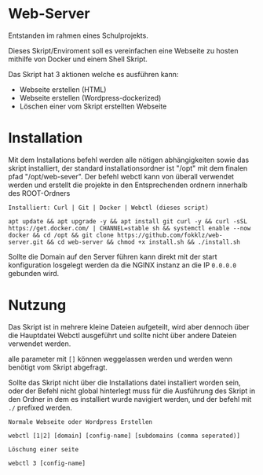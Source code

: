 # Web-Server

Entstanden im rahmen eines Schulprojekts.

Dieses Skript/Enviroment soll es vereinfachen eine Webseite zu hosten mithilfe von Docker und einem Shell Skript.

Das Skript hat 3 aktionen welche es ausführen kann:
- Webseite erstellen (HTML)
- Webseite erstellen (Wordpress-dockerized)
- Löschen einer vom Skript erstellten Webseite

# Installation

Mit dem Installations befehl werden alle nötigen abhängigkeiten sowie das skript installiert, der standard installationsordner ist "/opt" mit dem finalen pfad "/opt/web-sever". Der befehl webctl kann von überall verwendet werden und erstellt die projekte in den Entsprechenden ordnern innerhalb des ROOT-Ordners

`Installiert: Curl | Git | Docker | Webctl (dieses script)`
```shell
apt update && apt upgrade -y && apt install git curl -y && curl -sSL https://get.docker.com/ | CHANNEL=stable sh && systemctl enable --now docker && cd /opt && git clone https://github.com/fokklz/web-server.git && cd web-server && chmod +x install.sh && ./install.sh
```

Sollte die Domain auf den Server führen kann direkt mit der start konfiguration losgelegt werden da die NGINX instanz an die IP `0.0.0.0` gebunden wird.

# Nutzung

Das Skript ist in mehrere kleine Dateien aufgeteilt, wird aber dennoch über die Hauptdatei Webctl ausgeführt und sollte nicht über andere Dateien verwendet werden.

alle parameter mit `[]` können weggelassen werden und werden wenn benötigt vom Skript abgefragt.

Sollte das Skript nicht über die Installations datei installiert worden sein, oder der Befehl nicht global hinterlegt muss für die Ausführung des Skript in den Ordner in dem es installiert wurde navigiert werden, und der befehl mit `./` prefixed werden.

`Normale Webseite oder Wordpress Erstellen`
```shell
webctl [1|2] [domain] [config-name] [subdomains (comma seperated)]
```

`Löschung einer seite`
```shell
webctl 3 [config-name]
```